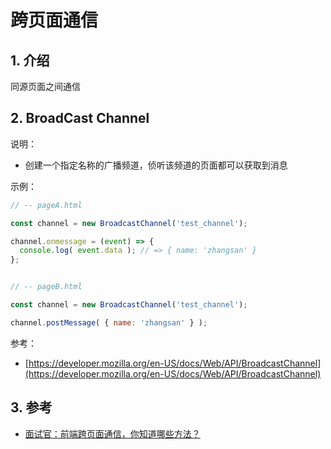 # 跨页面通信

## 1. 介绍

同源页面之间通信

## 2. BroadCast Channel

说明：

* 创建一个指定名称的广播频道，侦听该频道的页面都可以获取到消息

示例：

```js
// -- pageA.html

const channel = new BroadcastChannel('test_channel');

channel.onmessage = (event) => {
  console.log( event.data ); // => { name: 'zhangsan' }
};


// -- pageB.html

const channel = new BroadcastChannel('test_channel');

channel.postMessage( { name: 'zhangsan' } );
```

参考：

* [https://developer.mozilla.org/en-US/docs/Web/API/BroadcastChannel](https://developer.mozilla.org/en-US/docs/Web/API/BroadcastChannel)

## 3. 参考

* [面试官：前端跨页面通信，你知道哪些方法？](https://juejin.cn/post/6844903811232825357)